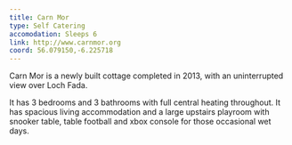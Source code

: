```yaml
---
title: Carn Mor
type: Self Catering
accomodation: Sleeps 6
link: http://www.carnmor.org
coord: 56.079150,-6.225718
---
```


Carn Mor is a newly built cottage completed in 2013, with an uninterrupted view over Loch Fada.

It has 3 bedrooms and 3 bathrooms with full central heating throughout.  It has spacious living accommodation and a large upstairs playroom with snooker table, table football and xbox console for those occasional wet days.